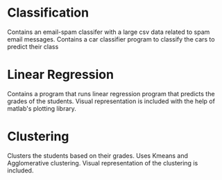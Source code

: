 # Classification

Contains an email-spam classifer with a large csv data related to spam email messages.
Contains a car classifier program to classify the cars to predict their class

# Linear Regression

Contains a program that runs linear regression program that predicts the grades of the students.
Visual representation is included with the help of matlab's plotting library.

# Clustering

Clusters the students based on their grades. Uses Kmeans and Agglomerative clustering. Visual representation of the
clustering is included.
